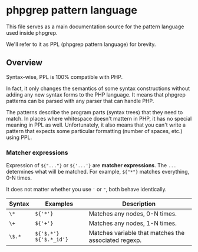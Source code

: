 # phpgrep pattern language

This file serves as a main documentation source for the pattern language used inside phpgrep.

We'll refer to it as PPL (phpgrep pattern language) for brevity.

## Overview

Syntax-wise, PPL is 100% compatible with PHP.

In fact, it only changes the semantics of some syntax constructions without adding any
new syntax forms to the PHP language. It means that phpgrep patterns can be parsed with
any parser that can handle PHP.

The patterns describe the program parts (syntax trees) that they need to match.
In places where whitespace doesn't mattern in PHP, it has no special meaning in PPL as well.
Unfortunately, it also means that you can't write a pattern that expects some particular
formatting (number of spaces, etc.) using PPL.

### Matcher expressions

Expression of `${"..."}` or `${'...'}` are **matcher expressions**.
The `...` determines what will be matched.
For example, `${"*"}` matches everything, 0-N times.

It does not matter whether you use `'` or `"`, both behave identically.

| Syntax | Examples | Description |
|---|---|---|
| `\*` | `${'*'}` | Matches any nodes, 0-N times. |
| `\+` | `${'+'}` | Matches any nodes, 1-N times. |
| `\$.*` | `${'$.*'}` `${'$.*_id'}` | Matches variable that matches the associated regexp. |
